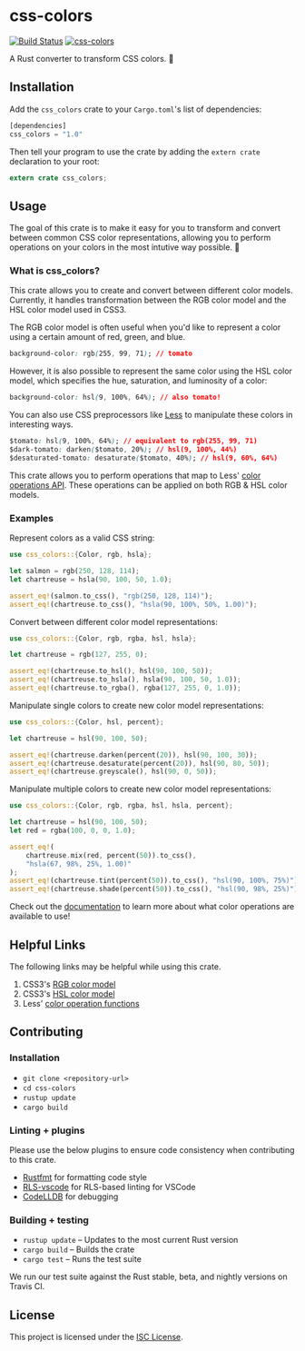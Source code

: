 # css-colors

[![Build Status](https://travis-ci.com/vaidehijoshi/css-colors.svg?branch=master)](https://travis-ci.com/vaidehijoshi/css-colors) [![css-colors](https://docs.rs/css-colors/badge.svg)](https://docs.rs/css-colors)

A Rust converter to transform CSS colors. 🎨

## Installation

Add the `css_colors` crate to your `Cargo.toml`'s list of dependencies:
```rust
[dependencies]
css_colors = "1.0"
```

Then tell your program to use the crate by adding the `extern crate` declaration to your root:
```rust
extern crate css_colors;
```

## Usage

The goal of this crate is to make it easy for you to transform and convert between common CSS color representations, allowing you to perform operations on your colors in the most intutive way possible. 🌈

### What is css_colors?

This crate allows you to create and convert between different color models. Currently, it handles transformation between the RGB color model and the HSL color model used in CSS3.

The RGB color model is often useful when you'd like to represent a color using a certain amount of red, green, and blue.
```css
background-color: rgb(255, 99, 71); // tomato
```
However, it is also possible to represent the same color using the HSL color model, which specifies the hue, saturation, and luminosity of a color:
```css
background-color: hsl(9, 100%, 64%); // also tomato!
```

You can also use CSS preprocessors like [Less](http://lesscss.org) to manipulate these colors in interesting ways.
```css
$tomato: hsl(9, 100%, 64%); // equivalent to rgb(255, 99, 71)
$dark-tomato: darken($tomato, 20%); // hsl(9, 100%, 44%)
$desaturated-tomato: desaturate($tomato, 40%); // hsl(9, 60%, 64%)
```

This crate allows you to perform operations that map to Less' [color operations API](http://lesscss.org/functions/#color-operations). These operations can be applied on both RGB & HSL color models.

### Examples

Represent colors as a valid CSS string:
```rust
use css_colors::{Color, rgb, hsla};

let salmon = rgb(250, 128, 114);
let chartreuse = hsla(90, 100, 50, 1.0);

assert_eq!(salmon.to_css(), "rgb(250, 128, 114)");
assert_eq!(chartreuse.to_css(), "hsla(90, 100%, 50%, 1.00)");
```

Convert between different color model representations:
```rust
use css_colors::{Color, rgb, rgba, hsl, hsla};

let chartreuse = rgb(127, 255, 0);

assert_eq!(chartreuse.to_hsl(), hsl(90, 100, 50));
assert_eq!(chartreuse.to_hsla(), hsla(90, 100, 50, 1.0));
assert_eq!(chartreuse.to_rgba(), rgba(127, 255, 0, 1.0));
```

Manipulate single colors to create new color model representations:
```rust
use css_colors::{Color, hsl, percent};

let chartreuse = hsl(90, 100, 50);

assert_eq!(chartreuse.darken(percent(20)), hsl(90, 100, 30));
assert_eq!(chartreuse.desaturate(percent(20)), hsl(90, 80, 50));
assert_eq!(chartreuse.greyscale(), hsl(90, 0, 50));
```

Manipulate multiple colors to create new color model representations:
```rust
use css_colors::{Color, rgb, rgba, hsl, hsla, percent};

let chartreuse = hsl(90, 100, 50);
let red = rgba(100, 0, 0, 1.0);

assert_eq!(
    chartreuse.mix(red, percent(50)).to_css(),
    "hsla(67, 98%, 25%, 1.00)"
);
assert_eq!(chartreuse.tint(percent(50)).to_css(), "hsl(90, 100%, 75%)");
assert_eq!(chartreuse.shade(percent(50)).to_css(), "hsl(90, 98%, 25%)");
```

Check out the [documentation](https://docs.rs/css-colors) to learn more about what color operations are available to use!

## Helpful Links

The following links may be helpful while using this crate.

1. CSS3's [RGB color model](https://www.w3.org/TR/css-color-3/#rgb-color)
2. CSS3's [HSL color model](https://www.w3.org/TR/css-color-3/#hsl-color)
3. Less' [color operation functions](http://lesscss.org/functions/#color-operations)

## Contributing

### Installation

* `git clone <repository-url>`
* `cd css-colors`
* `rustup update`
* `cargo build`

### Linting + plugins

Please use the below plugins to ensure code consistency when contributing to this crate.
* [Rustfmt](https://github.com/rust-lang-nursery/rustfmt) for formatting code style
* [RLS-vscode](https://github.com/rust-lang-nursery/rls-vscode) for RLS-based linting for VSCode
* [CodeLLDB](https://github.com/vadimcn/vscode-lldb) for debugging

### Building + testing

* `rustup update` – Updates to the most current Rust version
* `cargo build` – Builds the crate
* `cargo test` – Runs the test suite

We run our test suite against the Rust stable, beta, and nightly versions on Travis CI.

## License

This project is licensed under the [ISC License](LICENSE.md).
